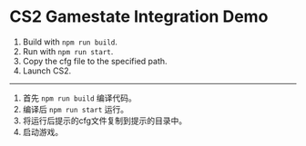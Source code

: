 # CS2 Gamestate Integration Demo
1. Build with ```npm run build```.
2. Run with ```npm run start```.
3. Copy the cfg file to the specified path.
4. Launch CS2.

---

1. 首先 ```npm run build``` 编译代码。
2. 编译后 ```npm run start``` 运行。
3. 将运行后提示的cfg文件复制到提示的目录中。
4. 启动游戏。